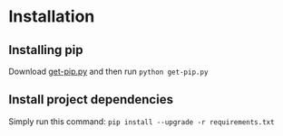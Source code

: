 # Installation
## Installing pip
Download [get-pip.py](https://bootstrap.pypa.io/get-pip.py)
and then run
`python get-pip.py`

## Install project dependencies
Simply run this command:
`pip install --upgrade -r requirements.txt`